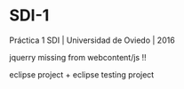 # SDI-1
Práctica 1 SDI | Universidad de Oviedo | 2016

jquerry missing from webcontent/js !!

eclipse project + eclipse testing project

